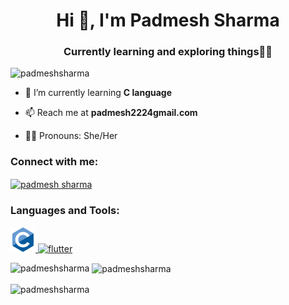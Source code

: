 <h1 align="center">Hi 👋, I'm Padmesh Sharma</h1>
<h3 align="center">Currently learning and exploring things🦋💫</h3>



<p align="left"> <img src="https://komarev.com/ghpvc/?username=padmeshsharma&label=Profile%20views&color=0e75b6&style=flat" alt="padmeshsharma" /> </p>





- 🌱 I’m currently learning **C language**

- 📫 Reach me at **padmesh2224gmail.com**
 
- 👩🏻 Pronouns: She/Her

<h3 align="left">Connect with me:</h3>
<p align="left">
<a href="https://linkedin.com/in/padmesh sharma" target="blank"><img align="center" src="https://raw.githubusercontent.com/rahuldkjain/github-profile-readme-generator/master/src/images/icons/Social/linked-in-alt.svg" alt="padmesh sharma" height="30" width="40" /></a>
</p>

<h3 align="left">Languages and Tools:</h3>
<p align="left"> <a href="https://www.cprogramming.com/" target="_blank" rel="noreferrer"> <img src="https://raw.githubusercontent.com/devicons/devicon/master/icons/c/c-original.svg" alt="c" width="40" height="40"/> </a> <a href="https://flutter.dev" target="_blank" rel="noreferrer"> <img src="https://www.vectorlogo.zone/logos/flutterio/flutterio-icon.svg" alt="flutter" width="40" height="40"/> </a> </p>

<p><img align="left" src="https://github-readme-stats.vercel.app/api/top-langs?username=padmeshsharma&show_icons=true&locale=en&layout=compact" alt="padmeshsharma" /></p>

<p>&nbsp;<img align="center" src="https://github-readme-stats.vercel.app/api?username=padmeshsharma&show_icons=true&locale=en" alt="padmeshsharma" /></p>

<p><img align="center" src="https://github-readme-streak-stats.herokuapp.com/?user=padmeshsharma&" alt="padmeshsharma" /></p>
